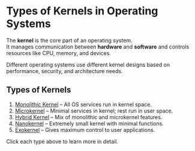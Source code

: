 # Types of Kernels in Operating Systems

The **kernel** is the core part of an operating system.  
It manages communication between **hardware** and **software** and controls resources like CPU, memory, and devices.

Different operating systems use different kernel designs based on performance, security, and architecture needs.

## Types of Kernels

1. [Monolithic Kernel](monolithic-kernel.md) – All OS services run in kernel space.
2. [Microkernel](microkernel.md) – Minimal services in kernel; rest run in user space.
3. [Hybrid Kernel](hybrid-kernel.md) – Mix of monolithic and microkernel features.
4. [Nanokernel](nanokernel.md) – Extremely small kernel with minimal functions.
5. [Exokernel](exokernel.md) – Gives maximum control to user applications.

 Click each type above to learn more in detail.
